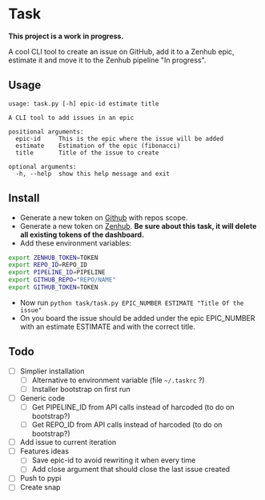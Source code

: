 # Task

**This project is a work in progress.**

A cool CLI tool to create an issue on GitHub, add it to a Zenhub epic, estimate it and move it to the Zenhub pipeline "In progress".

## Usage

```
usage: task.py [-h] epic-id estimate title

A CLI tool to add issues in an epic

positional arguments:
  epic-id     This is the epic where the issue will be added
  estimate    Estimation of the epic (fibonacci)
  title       Title of the issue to create

optional arguments:
  -h, --help  show this help message and exit
```

## Install

- Generate a new token on [Github](https://github.com/settings/tokens) with repos scope.
- Generate a new token on [Zenhub](https://app.zenhub.com/dashboard/tokens). **Be sure about this task, it will delete all existing tokens of the dashboard.**
- Add these environment variables:

```bash
export ZENHUB_TOKEN=TOKEN
export REPO_ID=REPO_ID
export PIPELINE_ID=PIPELINE
export GITHUB_REPO="REPO/NAME"
export GITHUB_TOKEN=TOKEN
```

- Now run `python task/task.py EPIC_NUMBER ESTIMATE "Title Of the issue"`
- On you board the issue should be added under the epic EPIC_NUMBER with an estimate ESTIMATE and with the correct title.


## Todo

- [ ] Simplier installation
  - [ ] Alternative to environment variable (file `~/.taskrc` ?)
  - [ ] Installer bootstrap on first run
- [ ] Generic code
  - [ ] Get PIPELINE_ID from API calls instead of harcoded (to do on bootstrap?)
  - [ ] Get REPO_ID  from API calls instead of harcoded (to do on bootstrap?)
- [ ] Add issue to current iteration
- [ ] Features ideas
  - [ ] Save epic-id to avoid rewriting it when every time
  - [ ] Add close argument that should close the last issue created
- [ ] Push to pypi
- [ ] Create snap

